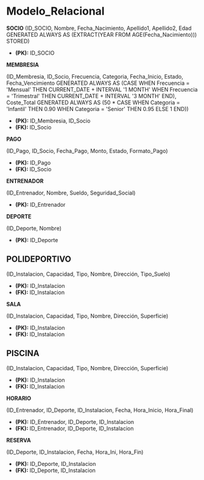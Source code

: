 # Modelo_Relacional

 **SOCIO**
(ID_SOCIO, Nombre, Fecha_Nacimiento, Apellido1, Apellido2, Edad GENERATED ALWAYS AS (EXTRACT(YEAR FROM AGE(Fecha_Nacimiento))) STORED)
- **(PK):** ID_SOCIO

**MEMBRESIA**

(ID_Membresia, ID_Socio, Frecuencia, Categoria, Fecha_Inicio, Estado, 
 Fecha_Vencimiento GENERATED ALWAYS AS (CASE WHEN Frecuencia = 'Mensual' THEN CURRENT_DATE + INTERVAL '1 MONTH' WHEN Frecuencia = 'Trimestral' THEN CURRENT_DATE + INTERVAL '3 MONTH' END),
 Coste_Total GENERATED ALWAYS AS (50 * CASE WHEN Categoria = 'Infantil' THEN 0.90 WHEN Categoria = 'Senior' THEN 0.95 ELSE 1 END))
- **(PK):** ID_Membresia, ID_Socio
- **(FK):** ID_Socio

 **PAGO**

(ID_Pago, ID_Socio, Fecha_Pago, Monto, Estado, Formato_Pago)
- **(PK):** ID_Pago
- **(FK):** ID_Socio

 **ENTRENADOR**

(ID_Entrenador, Nombre, Sueldo, Seguridad_Social)
- **(PK):** ID_Entrenador

 **DEPORTE**

(ID_Deporte, Nombre)
- **(PK):** ID_Deporte

## **POLIDEPORTIVO**

(ID_Instalacion, Capacidad, Tipo, Nombre, Dirección, Tipo_Suelo)
- **(PK):** ID_Instalacion
- **(FK):** ID_Instalacion

 **SALA**

(ID_Instalacion, Capacidad, Tipo, Nombre, Dirección, Superficie)
- **(PK):** ID_Instalacion
- **(FK):** ID_Instalacion

## **PISCINA**

(ID_Instalacion, Capacidad, Tipo, Nombre, Dirección, Superficie)
- **(PK):** ID_Instalacion
- **(FK):** ID_Instalacion

**HORARIO**

(ID_Entrenador, ID_Deporte, ID_Instalacion, Fecha, Hora_Inicio, Hora_Final)
- **(PK):** ID_Entrenador, ID_Deporte, ID_Instalacion
- **(FK):** ID_Entrenador, ID_Deporte, ID_Instalacion

 **RESERVA**

(ID_Deporte, ID_Instalacion, Fecha, Hora_Ini, Hora_Fin)
- **(PK):** ID_Deporte, ID_Instalacion
- **(FK):** ID_Deporte, ID_Instalacion


